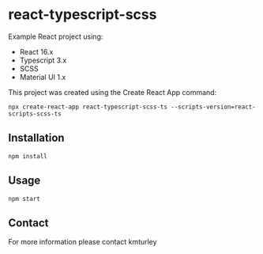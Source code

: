 # react-typescript-scss

Example React project using:

* React 16.x
* Typescript 3.x
* SCSS
* Material UI 1.x

This project was created using the Create React App command:

    npx create-react-app react-typescript-scss-ts --scripts-version=react-scripts-scss-ts


## Installation

    npm install

## Usage

    npm start

## Contact

For more information please contact kmturley
